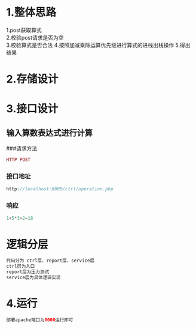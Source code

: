 # 1.整体思路
1.post获取算式  
2.校验post请求是否为空  
3.校验算式是否合法
4.按照加减乘除运算优先级进行算式的进栈出栈操作
5.得出结果
# 2.存储设计
# 3.接口设计

## 输入算数表达式进行计算 
###请求方法  
```php 
HTTP POST
```
### 接口地址   
```php 
http://localhost:8000/ctrl/operation.php  
```
### 响应
```php 
1+5*3+2=18
```
# 逻辑分层
```php 
代码分为 ctrl层、report层、service层  
ctrl层为入口
report层为压力测试
service层为具体逻辑实现
```
# 4.运行
 ```php
部署apache端口为8000运行即可  
 ```

